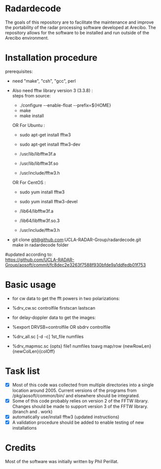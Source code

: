 # Radardecode

The goals of this repository are to facilitate the maintenance and improve the portability of the radar processing software developed at Arecibo.  The repository allows for the software to be installed and run outside of the Arecibo environment. 

# Installation procedure

prerequisites:  
- need "make", "csh", "gcc", perl  
  
- Also need fftw library version 3 (3.3.8) :  
    steps from source:  
    - ./configure --enable-float --prefix=${HOME}  
    -  make  
    -  make install  
  
    OR For Ubuntu :  
    - sudo apt-get install fftw3    
    - sudo apt-get install fftw3-dev    
  
    - /usr/lib/libfftw3f.a  
    - /usr/lib/libfftw3f.so  
    - /usr/include/fftw3.h  
  
    OR For CentOS :  
    - sudo yum install fftw3    
    - sudo yum install fftw3-devel  
  
    - /lib64/libfftw3f.a    
    - /lib64/libfftw3f.so.3  
    - /usr/include/fftw3.h  
  
- git clone git@github.com:UCLA-RADAR-Group/radardecode.git  
    make in radardecode folder

#updated according to:  
https://github.com/UCLA-RADAR-Group/aosoft/commit/fc8dec2e3263f7588f930bfde9a1ddfedb01f753  

# Basic usage

- for cw data to get the fft powers in two polarizations:  
- %drv_cw.sc controlfile firstscan lastscan  


- for delay-doppler data to get the images:  
- %export DRVSB=controlfile OR sbdrv controlfile  
- %drv_all.sc [-d -c] 1st_file numfiles  
- %drv_mapmsc.sc {opts} file1 numfiles toavg map/row {newRowLen} {newColLen}{colOff}  

# Task list

- [x] Most of this code was collected from multiple directories into a single location around 2005.  Current versions of the programs from /pkg/aosoft/common/bin/ and elsewhere should be integrated.
- [x] Some of this code probably relies on version 2 of the FFTW library.  Changes should be made to support version 3 of the FFTW library.   (branch and . work)
- [x] automatically use/install fftw3 (updated instructions)
- [x] A validation procedure should be added to enable testing of new installations  

# Credits

Most of the software was initially written by Phil Perillat.  
